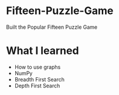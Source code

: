 # Fifteen-Puzzle-Game
Built the Popular Fifteen Puzzle Game 

# What I learned
- How to use graphs
- NumPy
- Breadth First Search
- Depth First Search

